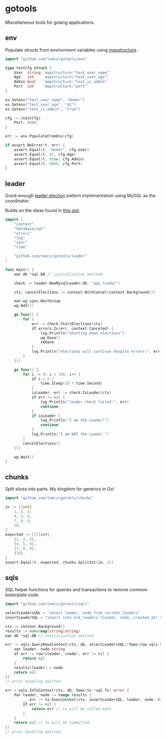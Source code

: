 # gotools

Miscellaneous tools for golang applications.

## env

Populate structs from environment variables using [mapstructure](https://github.com/mitchellh/mapstructure).

```go
import "github.com/tomcz/gotools/env"

type testCfg struct {
    User  string `mapstructure:"test_user_name"`
    Age   int    `mapstructure:"test_user_age"`
    Admin bool   `mapstructure:"test_is_admin"`
    Port  int    `mapstructure:"port"`
}

os.Setenv("test_user_name", "Homer")
os.Setenv("test_user_age", "42")
os.Setenv("test_is_admin", "true")

cfg := &testCfg{
    Port: 8080,
}

err := env.PopulateFromEnv(cfg)

if assert.NoError(t, err) {
    assert.Equal(t, "Homer", cfg.User)
    assert.Equal(t, 42, cfg.Age)
    assert.Equal(t, true, cfg.Admin)
    assert.Equal(t, 8080, cfg.Port)
}
```

## leader

Good-enough [leader election](https://aws.amazon.com/builders-library/leader-election-in-distributed-systems/)
pattern implementation using MySQL as the coordinator.

Builds on the ideas found in [this gist](https://gist.github.com/ljjjustin/f2213ac9b9b8c31df746f8b56095ea32).

```go
import (
    "context"
    "database/sql"
    "errors"
    "log"
    "sync"
    "time"

    "github.com/tomcz/gotools/leader"
)

func main() {
    var db *sql.DB // initialisation omitted

    check := leader.NewMysqlLeader(db, "app_leader")

    ctx, cancelElections := context.WithCancel(context.Background())

    var wg sync.WaitGroup
    wg.Add(1)

    go func() {
        for {
            err := check.StartElections(ctx)
            if errors.Is(err, context.Canceled) {
                log.Println("shutting down elections")
                wg.Done()
                return
            }
            log.Println("elections will continue despite errors:", err)
        }
    }()

    go func() {
        for i := 0; i < 100; i++ {
            if i > 0 {
                time.Sleep(10 * time.Second)
            }
            isLeader, err := check.IsLeader(ctx)
            if err != nil {
                log.Println("leader check failed:", err)
                continue
            }
            if isLeader {
                log.Println("I am the Leader!")
                continue
            }
            log.Println("I am NOT the Leader.")
        }
        cancelElections()
    }()

    wg.Wait()
}
```

## chunks

Split slices into parts. My kingdom for generics in Go!

```go
import "github.com/tomcz/gotools/chunks"

in := []int{
    1, 2, 3,
    4, 5, 6,
    7, 8, 9,
    10,
}
expected := [][]int{
    {1, 2, 3},
    {4, 5, 6},
    {7, 8, 9},
    {10},
}
assert.Equal(t, expected, chunks.SplitInt(in, 3))
```

## sqls

SQL helper functions for queries and transactions to remove common boilerplate code.

```go
import "github.com/tomcz/gotools/sqls"

selectLeadersSQL = "select leader, node from current_leaders"
insertLeaderSQL = "insert into old_leaders (leader, node, created_at) values (?, ?, ?)"

ctx := context.Background()
results := make(map[string]string)
var db *sql.DB // initialisation omitted

err := sqls.QueryRowsContext(ctx, db, selectLeadersSQL)(func(row sqls.ScanFunc) error {
    var leader, node string
    if err := row(&leader, &node); err != nil {
        return nil
    }
    results[leader] = node
    return nil
})
// error handling omitted

err = sqls.InTxContext(ctx, db, func(tx *sql.Tx) error {
    for leader, node := range results {
        _, err := tx.ExecContext(ctx, insertLeaderSQL, leader, node, time.Now())
        if err != nil {
            return err // tx will be rolled-back
        }
    }
    return nil // tx will be committed
})
// error handling omitted
```
